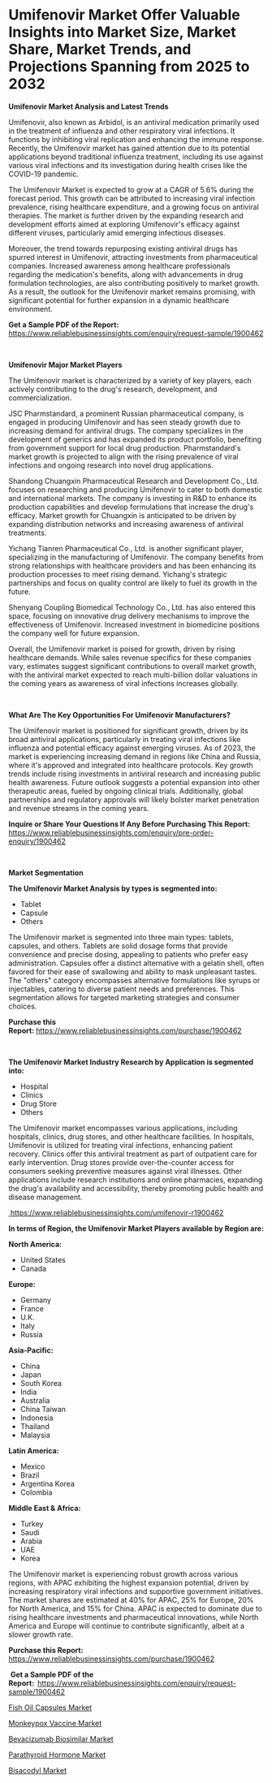 <p><h1>Umifenovir Market Offer Valuable Insights into Market Size, Market Share, Market Trends, and Projections Spanning from 2025 to 2032</h1></p><p><strong>Umifenovir Market Analysis and Latest Trends</strong></p>
<p><p>Umifenovir, also known as Arbidol, is an antiviral medication primarily used in the treatment of influenza and other respiratory viral infections. It functions by inhibiting viral replication and enhancing the immune response. Recently, the Umifenovir market has gained attention due to its potential applications beyond traditional influenza treatment, including its use against various viral infections and its investigation during health crises like the COVID-19 pandemic.</p><p>The Umifenovir Market is expected to grow at a CAGR of 5.6% during the forecast period. This growth can be attributed to increasing viral infection prevalence, rising healthcare expenditure, and a growing focus on antiviral therapies. The market is further driven by the expanding research and development efforts aimed at exploring Umifenovir's efficacy against different viruses, particularly amid emerging infectious diseases.</p><p>Moreover, the trend towards repurposing existing antiviral drugs has spurred interest in Umifenovir, attracting investments from pharmaceutical companies. Increased awareness among healthcare professionals regarding the medication's benefits, along with advancements in drug formulation technologies, are also contributing positively to market growth. As a result, the outlook for the Umifenovir market remains promising, with significant potential for further expansion in a dynamic healthcare environment.</p></p>
<p><strong>Get a Sample PDF of the Report:&nbsp;</strong> <a href="https://www.reliablebusinessinsights.com/enquiry/request-sample/1900462?utm_campaign=84&utm_medium=2&utm_source=Github&utm_content=ia&utm_term=08032025&utm_id=umifenovir">https://www.reliablebusinessinsights.com/enquiry/request-sample/1900462</a></p>
<p>&nbsp;</p>
<p><strong>Umifenovir Major Market Players</strong></p>
<p><p>The Umifenovir market is characterized by a variety of key players, each actively contributing to the drug's research, development, and commercialization.</p><p>JSC Pharmstandard, a prominent Russian pharmaceutical company, is engaged in producing Umifenovir and has seen steady growth due to increasing demand for antiviral drugs. The company specializes in the development of generics and has expanded its product portfolio, benefiting from government support for local drug production. Pharmstandard's market growth is projected to align with the rising prevalence of viral infections and ongoing research into novel drug applications.</p><p>Shandong Chuangxin Pharmaceutical Research and Development Co., Ltd. focuses on researching and producing Umifenovir to cater to both domestic and international markets. The company is investing in R&D to enhance its production capabilities and develop formulations that increase the drug's efficacy. Market growth for Chuangxin is anticipated to be driven by expanding distribution networks and increasing awareness of antiviral treatments.</p><p>Yichang Tianren Pharmaceutical Co., Ltd. is another significant player, specializing in the manufacturing of Umifenovir. The company benefits from strong relationships with healthcare providers and has been enhancing its production processes to meet rising demand. Yichang's strategic partnerships and focus on quality control are likely to fuel its growth in the future.</p><p>Shenyang Coupling Biomedical Technology Co., Ltd. has also entered this space, focusing on innovative drug delivery mechanisms to improve the effectiveness of Umifenovir. Increased investment in biomedicine positions the company well for future expansion.</p><p>Overall, the Umifenovir market is poised for growth, driven by rising healthcare demands. While sales revenue specifics for these companies vary, estimates suggest significant contributions to overall market growth, with the antiviral market expected to reach multi-billion dollar valuations in the coming years as awareness of viral infections increases globally.</p></p>
<p>&nbsp;</p>
<p><strong>What Are The Key Opportunities For Umifenovir Manufacturers?</strong></p>
<p><p>The Umifenovir market is positioned for significant growth, driven by its broad antiviral applications, particularly in treating viral infections like influenza and potential efficacy against emerging viruses. As of 2023, the market is experiencing increasing demand in regions like China and Russia, where it's approved and integrated into healthcare protocols. Key growth trends include rising investments in antiviral research and increasing public health awareness. Future outlook suggests a potential expansion into other therapeutic areas, fueled by ongoing clinical trials. Additionally, global partnerships and regulatory approvals will likely bolster market penetration and revenue streams in the coming years.</p></p>
<p><strong>Inquire or Share Your Questions If Any Before Purchasing This Report:</strong> <a href="https://www.reliablebusinessinsights.com/enquiry/pre-order-enquiry/1900462?utm_campaign=84&utm_medium=2&utm_source=Github&utm_content=ia&utm_term=08032025&utm_id=umifenovir">https://www.reliablebusinessinsights.com/enquiry/pre-order-enquiry/1900462</a></p>
<p>&nbsp;</p>
<p><strong>Market Segmentation</strong></p>
<p><strong>The Umifenovir Market Analysis by types is segmented into:</strong></p>
<p><ul><li>Tablet</li><li>Capsule</li><li>Others</li></ul></p>
<p><p>The Umifenovir market is segmented into three main types: tablets, capsules, and others. Tablets are solid dosage forms that provide convenience and precise dosing, appealing to patients who prefer easy administration. Capsules offer a distinct alternative with a gelatin shell, often favored for their ease of swallowing and ability to mask unpleasant tastes. The "others" category encompasses alternative formulations like syrups or injectables, catering to diverse patient needs and preferences. This segmentation allows for targeted marketing strategies and consumer choices.</p></p>
<p><strong>Purchase this Report:&nbsp;</strong><a href="https://www.reliablebusinessinsights.com/purchase/1900462?utm_campaign=84&utm_medium=2&utm_source=Github&utm_content=ia&utm_term=08032025&utm_id=umifenovir">https://www.reliablebusinessinsights.com/purchase/1900462</a></p>
<p>&nbsp;</p>
<p><strong>The Umifenovir Market Industry Research by Application is segmented into:</strong></p>
<p><ul><li>Hospital</li><li>Clinics</li><li>Drug Store</li><li>Others</li></ul></p>
<p><p>The Umifenovir market encompasses various applications, including hospitals, clinics, drug stores, and other healthcare facilities. In hospitals, Umifenovir is utilized for treating viral infections, enhancing patient recovery. Clinics offer this antiviral treatment as part of outpatient care for early intervention. Drug stores provide over-the-counter access for consumers seeking preventive measures against viral illnesses. Other applications include research institutions and online pharmacies, expanding the drug's availability and accessibility, thereby promoting public health and disease management.</p></p>
<p><a href="https://www.reliablebusinessinsights.com/umifenovir-r1900462?utm_campaign=84&utm_medium=2&utm_source=Github&utm_content=ia&utm_term=08032025&utm_id=umifenovir">&nbsp;https://www.reliablebusinessinsights.com/umifenovir-r1900462</a></p>
<p><strong>In terms of Region, the Umifenovir Market Players available by Region are:</strong></p>
<p>
    <p> <strong> North America: </strong>
        <ul>
            <li>United States</li>
            <li>Canada</li>
        </ul>
        </p> 
    <p> <strong> Europe: </strong>
        <ul>
            <li>Germany</li>
            <li>France</li>
            <li>U.K.</li>
            <li>Italy</li>
            <li>Russia</li>
        </ul>
        </p> 
    <p> <strong> Asia-Pacific: </strong>
        <ul>
            <li>China</li>
            <li>Japan</li>
            <li>South Korea</li>
            <li>India</li>
            <li>Australia</li>
            <li>China Taiwan</li>
            <li>Indonesia</li>
            <li>Thailand</li>
            <li>Malaysia</li>
        </ul>
        </p> 
    <p> <strong> Latin America: </strong>
        <ul>
            <li>Mexico</li>
            <li>Brazil</li>
            <li>Argentina Korea</li>
            <li>Colombia</li>
        </ul>
        </p> 
    <p> <strong> Middle East & Africa: </strong>
        <ul>
            <li>Turkey</li>
            <li>Saudi</li>
            <li>Arabia</li>
            <li>UAE</li>
            <li>Korea</li>
        </ul>
    </p>
    </p>
<p><p>The Umifenovir market is experiencing robust growth across various regions, with APAC exhibiting the highest expansion potential, driven by increasing respiratory viral infections and supportive government initiatives. The market shares are estimated at 40% for APAC, 25% for Europe, 20% for North America, and 15% for China. APAC is expected to dominate due to rising healthcare investments and pharmaceutical innovations, while North America and Europe will continue to contribute significantly, albeit at a slower growth rate.</p></p>
<p><strong>Purchase this Report: </strong><a href="https://www.reliablebusinessinsights.com/purchase/1900462?utm_campaign=84&utm_medium=2&utm_source=Github&utm_content=ia&utm_term=08032025&utm_id=umifenovir">https://www.reliablebusinessinsights.com/purchase/1900462</a></p>
<p>&nbsp;<strong>Get a Sample PDF of the Report:&nbsp;&nbsp;</strong><a href="https://www.reliablebusinessinsights.com/enquiry/request-sample/1900462?utm_campaign=84&utm_medium=2&utm_source=Github&utm_content=ia&utm_term=08032025&utm_id=umifenovir">https://www.reliablebusinessinsights.com/enquiry/request-sample/1900462</a></p>
<p><strong></strong></p>
<p><p><a href="https://github.com/nwokechock6s/Market-Research-Report-List-1/blob/main/fish-oil-capsules-market.md?utm_campaign=84&utm_medium=2&utm_source=Github&utm_content=ia&utm_term=08032025&utm_id=umifenovir">Fish Oil Capsules Market</a></p><p><a href="https://github.com/ummulmzu/Market-Research-Report-List-1/blob/main/monkeypox-vaccine-market.md?utm_campaign=84&utm_medium=2&utm_source=Github&utm_content=ia&utm_term=08032025&utm_id=umifenovir">Monkeypox Vaccine Market</a></p><p><a href="https://github.com/kecixayaab/Market-Research-Report-List-1/blob/main/bevacizumab-biosimilar-market.md?utm_campaign=84&utm_medium=2&utm_source=Github&utm_content=ia&utm_term=08032025&utm_id=umifenovir">Bevacizumab Biosimilar Market</a></p><p><a href="https://github.com/sentoljinqiu/Market-Research-Report-List-1/blob/main/parathyroid-hormone-market.md?utm_campaign=84&utm_medium=2&utm_source=Github&utm_content=ia&utm_term=08032025&utm_id=umifenovir">Parathyroid Hormone Market</a></p><p><a href="https://github.com/gilerzelko7a/Market-Research-Report-List-1/blob/main/bisacodyl-market.md?utm_campaign=84&utm_medium=2&utm_source=Github&utm_content=ia&utm_term=08032025&utm_id=umifenovir">Bisacodyl Market</a></p></p>